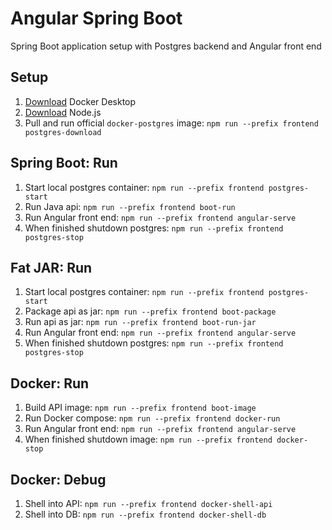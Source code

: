 # Angular Spring Boot

Spring Boot application setup with Postgres backend and Angular front end

## Setup

1. [Download](https://www.docker.com/products/docker-desktop/) Docker Desktop
2. [Download](https://nodejs.org/en/download) Node.js
3. Pull and run official `docker-postgres` image: `npm run --prefix frontend postgres-download`

## Spring Boot: Run

1. Start local postgres container: `npm run --prefix frontend postgres-start`
2. Run Java api: `npm run --prefix frontend boot-run`
3. Run Angular front end: `npm run --prefix frontend angular-serve`
4. When finished shutdown postgres: `npm run --prefix frontend postgres-stop`

## Fat JAR: Run

1. Start local postgres container: `npm run --prefix frontend postgres-start`
2. Package api as jar: `npm run --prefix frontend boot-package`
3. Run api as jar: `npm run --prefix frontend boot-run-jar`
4. Run Angular front end: `npm run --prefix frontend angular-serve`
5. When finished shutdown postgres: `npm run --prefix frontend postgres-stop`

## Docker: Run

1. Build API image: `npm run --prefix frontend boot-image`
2. Run Docker compose: `npm run --prefix frontend docker-run`
3. Run Angular front end: `npm run --prefix frontend angular-serve`
4. When finished shutdown image: `npm run --prefix frontend docker-stop`

## Docker: Debug

1. Shell into API: `npm run --prefix frontend docker-shell-api`
2. Shell into DB: `npm run --prefix frontend docker-shell-db`
